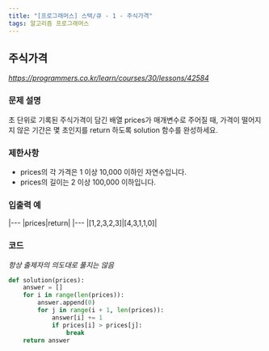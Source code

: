 ```yaml
---
title: "[프로그래머스] 스택/큐 - 1 - 주식가격"
tags: 알고리즘 프로그래머스
---
```


## 주식가격
*https://programmers.co.kr/learn/courses/30/lessons/42584*

### 문제 설명
초 단위로 기록된 주식가격이 담긴 배열 prices가 매개변수로 주어질 때, 가격이 떨어지지 않은 기간은 몇 초인지를 return 하도록 solution 함수를 완성하세요.

### 제한사항
* prices의 각 가격은 1 이상 10,000 이하인 자연수입니다.
* prices의 길이는 2 이상 100,000 이하입니다.

### 입출력 예

|---
|prices|return|
|---
|[1,2,3,2,3]|[4,3,1,1,0]|

### 코드
*항상 출제자의 의도대로 풀지는 않음*
``` python
def solution(prices):
    answer = []
    for i in range(len(prices)):
        answer.append(0)
        for j in range(i + 1, len(prices)):
            answer[i] += 1
            if prices[i] > prices[j]:
                break
    return answer
```